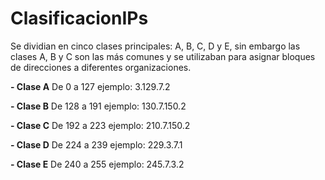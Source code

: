 # ClasificacionIPs

Se dividian en cinco clases principales: A, B, C, D y E, sin embargo las clases A, B y C son las más comunes y se utilizaban para asignar bloques de direcciones a diferentes organizaciones.

**- Clase A**
De 0 a 127 ejemplo: 3.129.7.2

**- Clase B** 
De 128 a 191 ejemplo: 130.7.150.2

**- Clase C**
De 192 a 223 ejemplo: 210.7.150.2

**- Clase D**
De 224 a 239 ejemplo: 229.3.7.1

**- Clase E**
De 240 a 255 ejemplo: 245.7.3.2